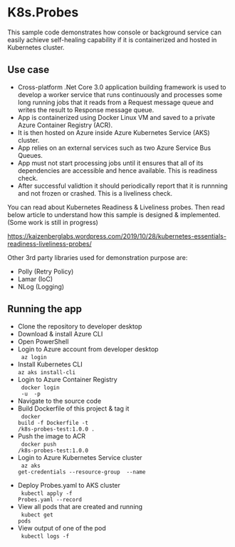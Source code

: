 # K8s.Probes

This sample code demonstrates how console or background service can easily achieve self-healing capability if it is containerized and hosted in Kubernetes cluster.

<h2>Use case</h2>

- Cross-platform .Net Core 3.0 application building framework is used to develop a worker service that runs continuously and processes some long running jobs that it reads from a Request message queue and writes the result to Response message queue.
- App is containerized using Docker Linux VM and saved to a private Azure Container Registry (ACR).
- It is then hosted on Azure inside Azure Kubernetes Service (AKS) cluster.
- App relies on an external services such as two Azure Service Bus Queues.
- App must not start processing jobs until it ensures that all of its dependencies are accessible and hence available. This is readiness check.
- After successful validtion it should periodically report that it is runnning and not frozen or crashed. This is a liveliness check.

You can read about Kubernetes Readiness & Liveliness probes. Then read below article to understand how this sample is designed & implemented. (Some work is still in progress)

https://kaizenberglabs.wordpress.com/2019/10/28/kubernetes-essentials-readiness-liveliness-probes/

Other 3rd party libraries used for demonstration purpose are: 
- Polly (Retry Policy)
- Lamar (IoC) 
- NLog (Logging)

<h2>Running the app</h2>

- Clone the repository to developer desktop
- Download & install Azure CLI
- Open PowerShell
- Login to Azure account from developer desktop</br>
<code> az login </code>
- Install Kubernetes CLI</br>
<code >az aks install-cli </code>
- Login to Azure Container Registry</br>
<code> docker login <azurecontainerregistryname> -u <username> -p <password ></code>
- Navigate to the source code
- Build Dockerfile of this project & tag it</br>
<code> docker build -f Dockerfile -t <azurecontainerregistryname>/k8s-probes-test:1.0.0 . </code>
- Push the image to ACR</br>
<code> docker push <azurecontainerregistryname>/k8s-probes-test:1.0.0 </code>
- Login to Azure Kubernetes Service cluster</br>
<code> az aks get-credentials --resource-group <resourcegroupofakscluster> --name <aksclustername> </code>
- Deploy Probes.yaml to AKS cluster</br>
<code> kubectl apply -f Probes.yaml --record </code>
- View all pods that are created and running</br>
<code> kubect get pods </code>
- View output of one of the pod</br>
<code> kubectl logs -f <id of a pod> </code>
